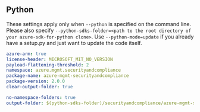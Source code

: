 ## Python

These settings apply only when `--python` is specified on the command line.
Please also specify `--python-sdks-folder=<path to the root directory of your azure-sdk-for-python clone>`.
Use `--python-mode=update` if you already have a setup.py and just want to update the code itself.

``` yaml $(python)
azure-arm: true
license-header: MICROSOFT_MIT_NO_VERSION
payload-flattening-threshold: 2
namespace: azure.mgmt.securityandcompliance
package-name: azure-mgmt-securityandcompliance
package-version: 2.0.0
clear-output-folder: true
```
``` yaml $(python)
no-namespace-folders: true
output-folder: $(python-sdks-folder)/securityandcompliance/azure-mgmt-securityandcompliance/azure/mgmt/securityandcompliance
```
